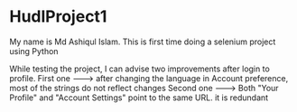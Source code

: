 # HudlProject1

My name is Md Ashiqul Islam. This is first time doing a selenium project using Python 

While testing the project, I can advise two improvements after login to profile.
First one  ---> after changing the language in Account preference, most of the strings do not reflect changes
Second one ---> Both "Your Profile" and "Account Settings" point to the same URL. it is redundant

